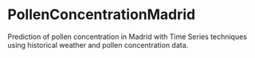 # PollenConcentrationMadrid

Prediction of pollen concentration in Madrid with Time Series techniques using historical weather and pollen concentration data.
